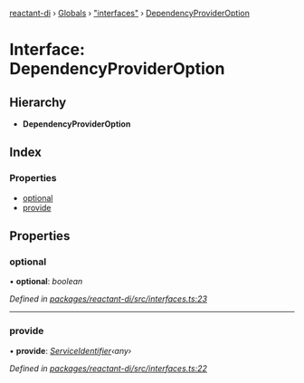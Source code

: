 [reactant-di](../README.md) › [Globals](../globals.md) › ["interfaces"](../modules/_interfaces_.md) › [DependencyProviderOption](_interfaces_.dependencyprovideroption.md)

# Interface: DependencyProviderOption

## Hierarchy

* **DependencyProviderOption**

## Index

### Properties

* [optional](_interfaces_.dependencyprovideroption.md#optional)
* [provide](_interfaces_.dependencyprovideroption.md#provide)

## Properties

###  optional

• **optional**: *boolean*

*Defined in [packages/reactant-di/src/interfaces.ts:23](https://github.com/unadlib/reactant/blob/26375f9/packages/reactant-di/src/interfaces.ts#L23)*

___

###  provide

• **provide**: *[ServiceIdentifier](../modules/_interfaces_.md#serviceidentifier)‹any›*

*Defined in [packages/reactant-di/src/interfaces.ts:22](https://github.com/unadlib/reactant/blob/26375f9/packages/reactant-di/src/interfaces.ts#L22)*
